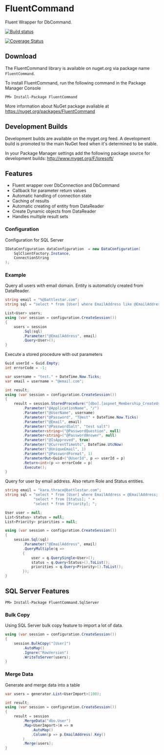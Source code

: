 # FluentCommand

Fluent Wrapper for DbCommand.

[![Build status](https://ci.appveyor.com/api/projects/status/v9h2sdvcgmo4itj1?svg=true)](https://ci.appveyor.com/project/LoreSoft/fluentcommand)

[![Coverage Status](https://coveralls.io/repos/github/loresoft/FluentCommand/badge.svg?branch=netcore)](https://coveralls.io/github/loresoft/FluentCommand?branch=netcore)

## Download

The FluentCommand library is available on nuget.org via package name `FluentCommand`.

To install FluentCommand, run the following command in the Package Manager Console

    PM> Install-Package FluentCommand
    
More information about NuGet package avaliable at
<https://nuget.org/packages/FluentCommand>

## Development Builds


Development builds are available on the myget.org feed.  A development build is promoted to the main NuGet feed when it's determined to be stable. 

In your Package Manager settings add the following package source for development builds:
<http://www.myget.org/F/loresoft/>

## Features

- Fluent wrapper over DbConnection and DbCommand
- Callback for parameter return values
- Automatic handling of connection state
- Caching of results
- Automatic creating of entity from DataReader
- Create Dynamic objects from DataReader
- Handles multiple result sets

### Configuration

Configuration for SQL Server

```c#
IDataConfiguration dataConfiguration  = new DataConfiguration(
    SqlClientFactory.Instance, 
    ConnectionString
);
```

### Example

Query all users with email domain.  Entity is automaticly created from DataReader.

```c#
string email = "%@battlestar.com";
string sql = "select * from [User] where EmailAddress like @EmailAddress";

List<User> users;
using (var session = configuration.CreateSession())
{
    users = session            
        .Sql(sql)
        .Parameter("@EmailAddress", email)
        .Query<User>();
}
```

Execute a stored procedure with out parameters

```c#
Guid userId = Guid.Empty;
int errorCode = -1;

var username = "test." + DateTime.Now.Ticks;
var email = username + "@email.com";

int result;
using (var session = configuration.CreateSession())
{
    result = session.StoredProcedure("[dbo].[aspnet_Membership_CreateUser]")
        .Parameter("@ApplicationName", "/")
        .Parameter("@UserName", username)
        .Parameter("@Password", "T@est" + DateTime.Now.Ticks)
        .Parameter("@Email", email)
        .Parameter("@PasswordSalt", "test salt")
        .Parameter<string>("@PasswordQuestion", null)
        .Parameter<string>("@PasswordAnswer", null)
        .Parameter("@IsApproved", true)
        .Parameter("@CurrentTimeUtc", DateTime.UtcNow)
        .Parameter("@UniqueEmail", 1)
        .Parameter("@PasswordFormat", 1)
        .ParameterOut<Guid>("@UserId", p => userId = p)
        .Return<int>(p => errorCode = p)
        .Execute();
}
```

Query for user by email address.  Also return Role and Status entities.

```c#
string email = "kara.thrace@battlestar.com";
string sql = "select * from [User] where EmailAddress = @EmailAddress; " +
             "select * from [Status]; " +
             "select * from [Priority]; ";

User user = null;
List<Status> status = null;
List<Priority> priorities = null;

using (var session = configuration.CreateSession())
{
    session.Sql(sql)
        .Parameter("@EmailAddress", email)
        .QueryMultiple(q =>
        {
            user = q.QuerySingle<User>();
            status = q.Query<Status>().ToList();
            priorities = q.Query<Priority>().ToList();
        });
}
```

## SQL Server Features

    PM> Install-Package FluentCommand.SqlServer

### Bulk Copy

Using SQL Server bulk copy feature to import a lot of data.

```c#
using (var session = configuration.CreateSession())
{
    session.BulkCopy("[User]")
        .AutoMap()
        .Ignore("RowVersion")
        .WriteToServer(users);
}
```

### Merge Data

Generate and merge data into a table

```c#
var users = generator.List<UserImport>(100);

int result;
using (var session = configuration.CreateSession())
{
    result = session
        .MergeData("dbo.User")
        .Map<UserImport>(m => m
            .AutoMap()
            .Column(p => p.EmailAddress).Key()
        )
        .Merge(users);
}
```